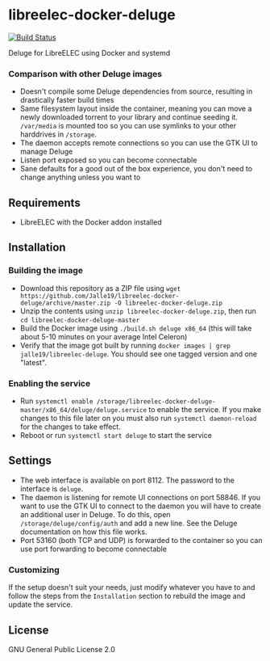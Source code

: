# libreelec-docker-deluge

[![Build Status](https://travis-ci.org/Jalle19/libreelec-docker-deluge.svg?branch=master)](https://travis-ci.org/Jalle19/libreelec-docker-deluge)

Deluge for LibreELEC using Docker and systemd

### Comparison with other Deluge images

* Doesn't compile some Deluge dependencies from source, resulting in drastically faster build times
* Same filesystem layout inside the container, meaning you can move a newly downloaded torrent to your library and 
continue seeding it. `/var/media` is mounted too so you can use symlinks to your other harddrives in `/storage`.
* The daemon accepts remote connections so you can use the GTK UI to manage Deluge
* Listen port exposed so you can become connectable
* Sane defaults for a good out of the box experience, you don't need to change anything unless you want to

## Requirements

* LibreELEC with the Docker addon installed

## Installation

### Building the image

* Download this repository as a ZIP file using 
`wget https://github.com/Jalle19/libreelec-docker-deluge/archive/master.zip -O libreelec-docker-deluge.zip`
* Unzip the contents using `unzip libreelec-docker-deluge.zip`, then run `cd libreelec-docker-deluge-master`
* Build the Docker image using `./build.sh deluge x86_64` (this will take about 5-10 minutes on your average Intel 
Celeron)
* Verify that the image got built by running `docker images | grep jalle19/libreelec-deluge`. You should see one 
tagged version and one "latest".

### Enabling the service

* Run `systemctl enable /storage/libreelec-docker-deluge-master/x86_64/deluge/deluge.service` to enable the service. 
If you make changes to this file later on you must also run `systemctl daemon-reload` for the changes to take effect.
* Reboot or run `systemctl start deluge` to start the service

## Settings

* The web interface is available on port 8112. The password to the interface is `deluge`.
* The daemon is listening for remote UI connections on port 58846. If you want to use the GTK UI to connect to the 
daemon you will have to create an additional user in Deluge. To do this, open `/storage/deluge/config/auth` and add a 
new line. See the Deluge documentation on how this file works.
* Port 53160 (both TCP and UDP) is forwarded to the container so you can use port forwarding to become connectable

### Customizing

If the setup doesn't suit your needs, just modify whatever you have to and follow the steps from the `Installation` 
section to rebuild the image and update the service.

## License

GNU General Public License 2.0
